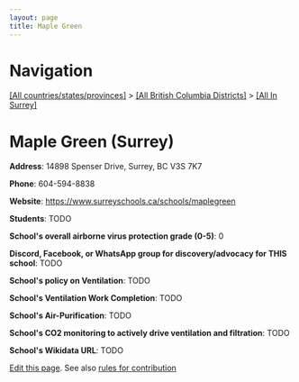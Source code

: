 ```yaml
---
layout: page
title: Maple Green
---
```

# Navigation

[[All countries/states/provinces]](../../..) > [[All British Columbia Districts]](../..) > [[All In Surrey]](..)

# Maple Green (Surrey)

**Address**: 14898 Spenser Drive, Surrey, BC V3S 7K7

**Phone**: 604-594-8838

**Website**: <https://www.surreyschools.ca/schools/maplegreen>

**Students**: TODO

**School's overall airborne virus protection grade (0-5)**: 0

**Discord, Facebook, or WhatsApp group for discovery/advocacy for THIS school**: TODO

**School's policy on Ventilation**: TODO

**School's Ventilation Work Completion**: TODO

**School's Air-Purification**: TODO

**School's CO2 monitoring to actively drive ventilation and filtration**: TODO

**School's Wikidata URL**: TODO


[Edit this page](https://github.com/ventilate-schools/BC/edit/main/./Surrey/Maple_Green.md). See also [rules for contribution](../../../contribution-rules/)